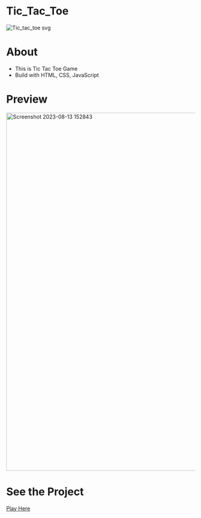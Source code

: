 # Tic_Tac_Toe
![Tic_tac_toe svg](https://github.com/akashD15/Tic_Tac_Toe/assets/109974358/44b7f052-c432-40e7-bbf4-52fdc33fb5a9)

# About
- This is Tic Tac Toe Game
- Build with HTML, CSS, JavaScript
# Preview
<img width="953" alt="Screenshot 2023-08-13 152843" src="https://github.com/akashD15/Tic_Tac_Toe/assets/109974358/73113b7b-0830-4e5b-82e4-0a5e7036b04e">

# See the Project
[Play Here](https://t-ic-t-ac-t-oe.netlify.app/)
